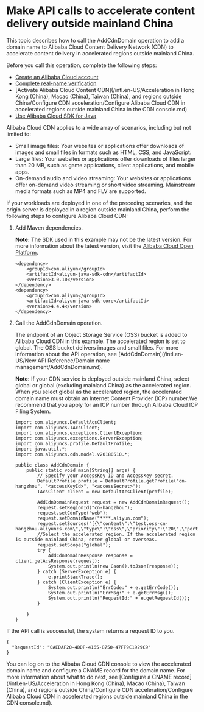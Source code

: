 # Make API calls to accelerate content delivery outside mainland China

This topic describes how to call the AddCdnDomain operation to add a domain name to Alibaba Cloud Content Delivery Network \(CDN\) to accelerate content delivery in accelerated regions outside mainland China.

Before you call this operation, complete the following steps:

-   [Create an Alibaba Cloud account](https://account.alibabacloud.com/register/intl_register.htm)
-   [Complete real-name verification](https://www.alibabacloud.com/help/doc-detail/52595.htm)
-   [Activate Alibaba Cloud Content CDN](/intl.en-US/Acceleration in Hong Kong (China), Macao (China), Taiwan (China), and regions outside China/Configure CDN acceleration/Configure Alibaba Cloud CDN in accelerated regions outside mainland China in the CDN console.md)
-   [Use Alibaba Cloud SDK for Java](https://www.alibabacloud.com/help/doc-detail/66496.htm)

Alibaba Cloud CDN applies to a wide array of scenarios, including but not limited to:

-   Small image files: Your websites or applications offer downloads of images and small files in formats such as HTML, CSS, and JavaScript.
-   Large files: Your websites or applications offer downloads of files larger than 20 MB, such as game applications, client applications, and mobile apps.
-   On-demand audio and video streaming: Your websites or applications offer on-demand video streaming or short video streaming. Mainstream media formats such as MP4 and FLV are supported.

If your workloads are deployed in one of the preceding scenarios, and the origin server is deployed in a region outside mainland China, perform the following steps to configure Alibaba Cloud CDN:

1.  Add Maven dependencies.

    **Note:** The SDK used in this example may not be the latest version. For more information about the latest version, visit the [Alibaba Cloud Open Platform](https://open.aliyun.com/sdk).

    ```
    <dependency>
        <groupId>com.aliyun</groupId>
        <artifactId>aliyun-java-sdk-cdn</artifactId>
        <version>3.0.10</version>
    </dependency>
    <dependency>
        <groupId>com.aliyun</groupId>
        <artifactId>aliyun-java-sdk-core</artifactId>
        <version>4.4.4</version>
    </dependency>
    ```

2.  Call the AddCdnDomain operation.

    The endpoint of an Object Storage Service \(OSS\) bucket is added to Alibaba Cloud CDN in this example. The accelerated region is set to global. The OSS bucket delivers images and small files. For more information about the API operation, see [AddCdnDomain](/intl.en-US/New API Reference/Domain name management/AddCdnDomain.md).

    **Note:** If your CDN service is deployed outside mainland China, select global or global \(excluding mainland China\) as the accelerated region. When you select global as the accelerated region, the accelerated domain name must obtain an Internet Content Provider \(ICP\) number.We recommend that you apply for an ICP number through Alibaba Cloud ICP Filing System.

    ```
    import com.aliyuncs.DefaultAcsClient;
    import com.aliyuncs.IAcsClient;
    import com.aliyuncs.exceptions.ClientException;
    import com.aliyuncs.exceptions.ServerException;
    import com.aliyuncs.profile.DefaultProfile;
    import java.util.*;
    import com.aliyuncs.cdn.model.v20180510.*;
    
    public class AddCdnDomain {
        public static void main(String[] args) {
            // Specify your AccessKey ID and AccessKey secret.
            DefaultProfile profile = DefaultProfile.getProfile("cn-hangzhou", "<accessKeyId>", "<accessSecret>");
            IAcsClient client = new DefaultAcsClient(profile);
    
            AddCdnDomainRequest request = new AddCdnDomainRequest();
            request.setRegionId("cn-hangzhou");
            request.setCdnType("web");
            request.setDomainName("****.aliyun.com");
            request.setSources("[{\"content\":\"test.oss-cn-hangzhou.aliyuncs.com\",\"type\":\"oss\",\"priority\":\"20\",\"port\":80,\"weight\":\"15\"}]");
            //Select the accelerated region. If the accelerated region is outside mainland China, enter global or overseas.
            request.setScope("global");
            try {
                AddCdnDomainResponse response = client.getAcsResponse(request);
                System.out.println(new Gson().toJson(response));
            } catch (ServerException e) {
                e.printStackTrace();
            } catch (ClientException e) {
                System.out.println("ErrCode:" + e.getErrCode());
                System.out.println("ErrMsg:" + e.getErrMsg());
                System.out.println("RequestId:" + e.getRequestId());
            }
    
        }
    }
    ```


If the API call is successful, the system returns a request ID to you.

```
{ 
  "RequestId": "0AEDAF20-4DDF-4165-8750-47FF9C1929C9" 
}
```

You can log on to the Alibaba Cloud CDN console to view the accelerated domain name and configure a CNAME record for the domain name. For more information about what to do next, see [Configure a CNAME record](/intl.en-US/Acceleration in Hong Kong (China), Macao (China), Taiwan (China), and regions outside China/Configure CDN acceleration/Configure Alibaba Cloud CDN in accelerated regions outside mainland China in the CDN console.md).

